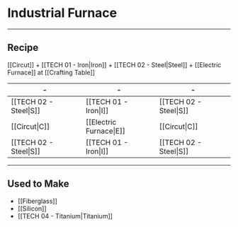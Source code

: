 # Industrial Furnace
---
## Recipe
[[Circut]] + [[TECH 01 - Iron|Iron]] + [[TECH 02 - Steel|Steel]] + [[Electric Furnace]] at [[Crafting Table]]

| -                      | -                       | -                      |
| ---------------------- | ----------------------- | ---------------------- |
| [[TECH 02 - Steel\|S]] | [[TECH 01 - Iron\|I]]   | [[TECH 02 - Steel\|S]] |
| [[Circut\|C]]          | [[Electric Furnace\|E]] | [[Circut\|C]]          |
| [[TECH 02 - Steel\|S]] | [[TECH 01 - Iron\|I]]   | [[TECH 02 - Steel\|S]] |

---
## Used to Make
- [[Fiberglass]]
- [[Silicon]]
- [[TECH 04 - Titanium|Titanium]]